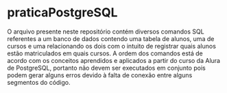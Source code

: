 # praticaPostgreSQL
O arquivo presente neste repositório contém diversos comandos SQL referentes a um banco de dados contendo uma tabela de alunos, uma de cursos e uma relacionando os dois com o intuito de registrar quais alunos estão matriculados em quais cursos.
A ordem dos comandos está de acordo com os conceitos aprendidos e aplicados a partir do curso da Alura de PostgreSQL, portanto não devem ser executados em conjunto pois podem gerar alguns erros devido à falta de conexão entre alguns segmentos do código.
